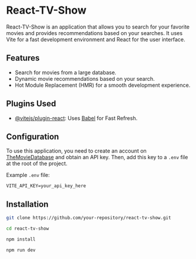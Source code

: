 # React-TV-Show

React-TV-Show is an application that allows you to search for your favorite movies and provides recommendations based on your searches. It uses Vite for a fast development environment and React for the user interface.

## Features

- Search for movies from a large database.
- Dynamic movie recommendations based on your search.
- Hot Module Replacement (HMR) for a smooth development experience.

## Plugins Used

- [@vitejs/plugin-react](https://github.com/vitejs/vite-plugin-react/blob/main/packages/plugin-react/README.md): Uses [Babel](https://babeljs.io/) for Fast Refresh.

## Configuration

To use this application, you need to create an account on [TheMovieDatabase](https://www.themoviedb.org/) and obtain an API key. Then, add this key to a `.env` file at the root of the project.

Example `.env` file:

```env
VITE_API_KEY=your_api_key_here
```

## Installation

```bash
git clone https://github.com/your-repository/react-tv-show.git
```

```bash
cd react-tv-show
```

```bash
npm install
```

```bash
npm run dev
```
